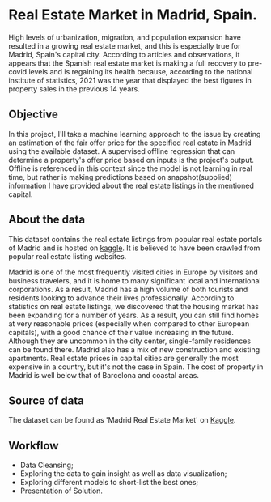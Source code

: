 # Real Estate Market in Madrid, Spain.

High levels of urbanization, migration, and population expansion have resulted in a growing real estate market, and this is especially true for Madrid, Spain's capital city. According to articles and observations, it appears that the Spanish real estate market is making a full recovery to pre-covid levels and is regaining its health because, according to the national institute of statistics, 2021 was the year that displayed the best figures in property sales in the previous 14 years.

## Objective

In this project, I'll take a machine learning approach to the issue by creating an estimation of the fair offer price for the specified real estate in Madrid using the available dataset. A supervised offline regression that can determine a property's offer price based on inputs is the project's output. Offline is referenced in this context since the model is not learning in real time, but rather is making predictions based on snapshot(supplied) information I have provided about the real estate listings in the mentioned capital.

## About the data

This dataset contains the real estate listings from popular real estate portals of Madrid and is hosted on [kaggle](https://www.kaggle.com/datasets/mirbektoktogaraev/madrid-real-estate-market). It is believed to have been crawled from popular real estate listing websites.

Madrid is one of the most frequently visited cities in Europe by visitors and business travelers, and it is home to many significant local and international corporations. As a result, Madrid has a high volume of both tourists and residents looking to advance their lives professionally. According to statistics on real estate listings, we discovered that the housing market has been expanding for a number of years. As a result, you can still find homes at very reasonable prices (especially when compared to other European capitals), with a good chance of their value increasing in the future. Although they are uncommon in the city center, single-family residences can be found there. Madrid also has a mix of new construction and existing apartments. Real estate prices in capital cities are generally the most expensive in a country, but it's not the case in Spain. The cost of property in Madrid is well below that of Barcelona and coastal areas.

## Source of data

The dataset can be found as 'Madrid Real Estate Market' on [Kaggle](https://www.kaggle.com/datasets/mirbektoktogaraev/madrid-real-estate-market).

## Workflow

- Data Cleansing;
- Exploring the data to gain insight as well as data visualization;
- Exploring different models to short-list the best ones;
- Presentation of Solution.
